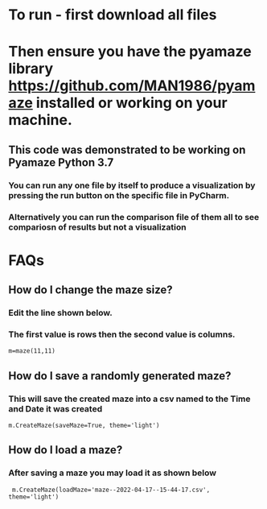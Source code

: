# To run - first download all files
# Then ensure you have the pyamaze library https://github.com/MAN1986/pyamaze installed or working on your machine.
## This code was demonstrated to be working on Pyamaze Python 3.7
### You can run any one file by itself to produce a visualization by pressing the run button on the specific file in PyCharm. 
### Alternatively you can run the comparison file of them all to see compariosn of results but not a visualization


# FAQs
## How do I change the maze size?
### Edit the line shown below.
### The first value is rows then the second value is columns.
```
m=maze(11,11)
```
## How do I save a randomly generated maze?
### This will save the created maze into a csv named to the Time and Date it was created
```
m.CreateMaze(saveMaze=True, theme='light')
```
## How do I load a maze?
### After saving a maze you may load it as shown below
```
 m.CreateMaze(loadMaze='maze--2022-04-17--15-44-17.csv', theme='light')
 ```
